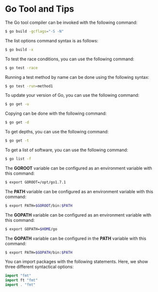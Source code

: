 # Go Tool and Tips

The Go tool compiler can be invoked with the following command:

```bash
$ go build -gcflags="-S -N"   
```

The list options command syntax is as follows:

```bash
$ go build -x   
```

To test the race conditions, you can use the following command:

```bash
$ go test -race   
```

Running a test method by name can be done using the following syntax:

```bash
$ go test -run=method1   
```

To update your version of Go, you can use the following command:

```bash
$ go get -u   
```

Copying can be done with the following command:

```bash
$ go get -d   
```

To get depths, you can use the following command:

```bash
$ go get -t  
```

To get a list of software, you can use the following command:

```bash
$ go list -f 
```

The **GOROOT** variable can be configured as an environment variable with this command:

```bash
$ export GOROOT=/opt/go1.7.1
```

The **PATH** variable can be configured as an environment variable with this command:

```bash
$ export PATH=$GOROOT/bin:$PATH
```

The **GOPATH** variable can be configured as an environment variable with this command:

```bash
$ export GOPATH=$HOME/go
```

The **GOPATH** variable can be configured in the **PATH** variable with this command:

```bash
$ export PATH=$GOPATH/bin:$PATH
```

You can import packages with the following statements. Here, we show three different syntactical options:

```go
import "fmt"
import ft "fmt"
import . "fmt"
```

